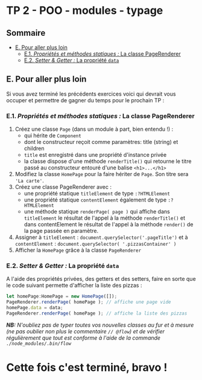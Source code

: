 # TP 2 - POO - modules - typage <!-- omit in toc -->

## Sommaire <!-- omit in toc -->
- [E. Pour aller plus loin](#e-pour-aller-plus-loin)
	- [E.1. *Propriétés et méthodes statiques :* La classe PageRenderer](#e1-propriétés-et-méthodes-statiques--la-classe-pagerenderer)
	- [E.2. *Setter & Getter :* La propriété `data`](#e2-setter--getter--la-propriété-data)

## E. Pour aller plus loin
Si vous avez terminé les précédents exercices voici qui devrait vous occuper et permettre de gagner du temps pour le prochain TP :
### E.1. *Propriétés et méthodes statiques :* La classe PageRenderer
1. Créez une classe `Page` (dans un module à part, bien entendu !)  :
	- qui hérite de `Component`
	- dont le constructeur reçoit comme paramètres: title (string) et children
	- `title` est enregistré dans une propriété d'instance privée
	- la classe dispose d'une méthode `renderTitle()` qui retourne le titre passé au constructeur entouré d'une balise `<h1>...</h1>`
2. Modifiez la classe `HomePage` pour la faire hériter de `Page`. Son titre sera `'La carte'`.
3. Créez une classe PageRenderer avec :
	- une propriété statique `titleElement` de type `:?HTMLElement`
	- une propriété statique `contentElement` également de type `:?HTMLElement`
	- une méthode statique `renderPage( page )` qui affiche dans `titleElement` le résultat de l'appel à la méthode `renderTitle()` et dans contentElement le résultat de l'appel à la méthode `render()` de la page passée en paramètre.
4. Assigner à `titleElement` : `document.querySelector('.pageTitle')` et à `contentElement` : `document.querySelector( '.pizzasContainer' )`
4. Afficher la `HomePage` grâce à la classe `PageRenderer`

### E.2. *Setter & Getter :* La propriété `data`
A l'aide des propriétés privées, des getters et des setters, faire en sorte que le code suivant permette d'afficher la liste des pizzas :
```js
let homePage:HomePage = new HomePage([]);
PageRenderer.renderPage( homePage ); // affiche une page vide
homePage.data = data;
PageRenderer.renderPage( homePage ); // affiche la liste des pizzas
```

***NB:** N'oubliez pas de typer toutes vos nouvelles classes au fur et à mesure (ne pas oublier non plus le commentaire `// @flow`) et de vérifier régulièrement que tout est conforme à l'aide de la commande `./node_modules/.bin/flow`*


# Cette fois c'est terminé, bravo ! <!-- omit in toc -->